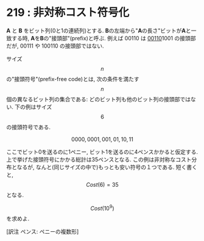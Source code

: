 # 219 : 非対称コスト符号化

**A** と **B** をビット列(0と1の連続列)とする.
**B**の左端から"**A**の長さ"ビットが**A**と一致する時, **A**を**B**の"接頭部"(prefix)と呼ぶ.
例えば 00110 は <ins>00110</ins>1001 の接頭部だが, 00111 や 100110 の接頭部ではない.

サイズ$$n$$の"接頭符号"(prefix-free code)とは, 次の条件を満たす $$n$$ 個の異なるビット列の集合である: どのビット列も他のビット列の接頭部ではない. 下の例はサイズ$$6$$の接頭符号である.

$$
0000, 0001, 001, 01, 10, 11
$$

ここでビット0を送るのに1ペニー, ビット1を送るのに4ペンスかかると仮定する.
上で挙げた接頭符号にかかる総計は35ペンスとなる. この例は非対称なコスト分布となるが, なんと(同じサイズの中で)もっとも安い符号の１つである. 短く書くと, $$Cost(6)=35$$ となる.

$$Cost(10^{9})$$を求めよ.

[訳注 ペンス: ペニーの複数形]
